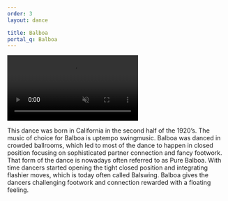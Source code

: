 ```yaml
---
order: 3
layout: dance

title: Balboa
portal_q: Balboa
---
```


<!--
<div class="gif-reveal" style="background-image: url('{{ site.urlimg }}balboa-gif-cover.png');">
	<img src="{{ site.urlimg }}balboa.gif" class="gif">
</div>
-->

<a href="https://www.youtube.com/watch?v=FKbznxrt6YQ" target="_blank">
	<video playsinline autoplay muted loop>
		<source alt="{{ site.title }}" src="{{ site.urlvid }}balboa.webm" type="video/webm" />
	</video>
</a>

This dance was born in California in the second half of the 1920’s. The music of choice for Balboa is uptempo swingmusic. Balboa was danced in crowded ballrooms, which led to most of the dance to happen in closed position focusing on sophisticated partner connection and fancy footwork. That form of the dance is nowadays often referred to as Pure Balboa. With time dancers started opening the tight closed position and integrating flashier moves, which is today often called Balswing. Balboa gives the dancers challenging footwork and connection rewarded with a floating feeling.
